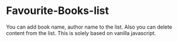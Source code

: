 # Favourite-Books-list
You can add book name, author name to the list. Also you can delete content from the list. This is solely based on vanilla javascript.
